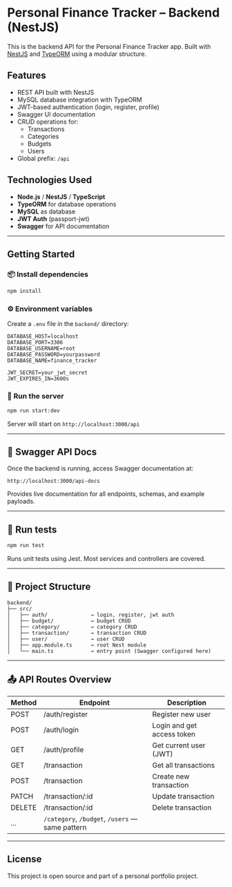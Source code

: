 
# Personal Finance Tracker – Backend (NestJS)

This is the backend API for the Personal Finance Tracker app. Built with [NestJS](https://nestjs.com/) and [TypeORM](https://typeorm.io/) using a modular structure.

## Features

- REST API built with NestJS
- MySQL database integration with TypeORM
- JWT-based authentication (login, register, profile)
- Swagger UI documentation
- CRUD operations for:
  - Transactions
  - Categories
  - Budgets
  - Users
- Global prefix: `/api`

## Technologies Used

- **Node.js** / **NestJS** / **TypeScript**
- **TypeORM** for database operations
- **MySQL** as database
- **JWT Auth** (passport-jwt)
- **Swagger** for API documentation

---

## Getting Started

### 📦 Install dependencies

```bash
npm install
```

### ⚙️ Environment variables

Create a `.env` file in the `backend/` directory:

```
DATABASE_HOST=localhost
DATABASE_PORT=3306
DATABASE_USERNAME=root
DATABASE_PASSWORD=yourpassword
DATABASE_NAME=finance_tracker

JWT_SECRET=your_jwt_secret
JWT_EXPIRES_IN=3600s
```

### 🚀 Run the server

```bash
npm run start:dev
```

Server will start on `http://localhost:3000/api`

---

## 📘 Swagger API Docs

Once the backend is running, access Swagger documentation at:

```
http://localhost:3000/api-docs
```

Provides live documentation for all endpoints, schemas, and example payloads.

---

## 🧪 Run tests

```bash
npm run test
```

Runs unit tests using Jest. Most services and controllers are covered.

---

## 📂 Project Structure

```
backend/
├── src/
│   ├── auth/              → login, register, jwt auth
│   ├── budget/            → budget CRUD
│   ├── category/          → category CRUD
│   ├── transaction/       → transaction CRUD
│   ├── user/              → user CRUD
│   ├── app.module.ts      → root Nest module
│   └── main.ts            → entry point (Swagger configured here)
```

---

## 📤 API Routes Overview

| Method | Endpoint                  | Description                   |
|--------|---------------------------|-------------------------------|
| POST   | /auth/register            | Register new user            |
| POST   | /auth/login               | Login and get access token   |
| GET    | /auth/profile             | Get current user (JWT)       |
| GET    | /transaction              | Get all transactions         |
| POST   | /transaction              | Create new transaction       |
| PATCH  | /transaction/:id          | Update transaction           |
| DELETE | /transaction/:id          | Delete transaction           |
| ...    | `/category`, `/budget`, `/users` — same pattern |

---

## License

This project is open source and part of a personal portfolio project.
